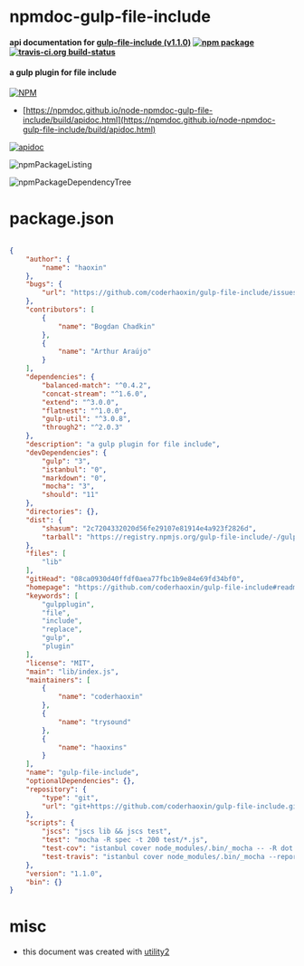 # npmdoc-gulp-file-include

#### api documentation for  [gulp-file-include (v1.1.0)](https://github.com/coderhaoxin/gulp-file-include#readme)  [![npm package](https://img.shields.io/npm/v/npmdoc-gulp-file-include.svg?style=flat-square)](https://www.npmjs.org/package/npmdoc-gulp-file-include) [![travis-ci.org build-status](https://api.travis-ci.org/npmdoc/node-npmdoc-gulp-file-include.svg)](https://travis-ci.org/npmdoc/node-npmdoc-gulp-file-include)

#### a gulp plugin for file include

[![NPM](https://nodei.co/npm/gulp-file-include.png?downloads=true&downloadRank=true&stars=true)](https://www.npmjs.com/package/gulp-file-include)

- [https://npmdoc.github.io/node-npmdoc-gulp-file-include/build/apidoc.html](https://npmdoc.github.io/node-npmdoc-gulp-file-include/build/apidoc.html)

[![apidoc](https://npmdoc.github.io/node-npmdoc-gulp-file-include/build/screenCapture.buildCi.browser.%252Ftmp%252Fbuild%252Fapidoc.html.png)](https://npmdoc.github.io/node-npmdoc-gulp-file-include/build/apidoc.html)

![npmPackageListing](https://npmdoc.github.io/node-npmdoc-gulp-file-include/build/screenCapture.npmPackageListing.svg)

![npmPackageDependencyTree](https://npmdoc.github.io/node-npmdoc-gulp-file-include/build/screenCapture.npmPackageDependencyTree.svg)



# package.json

```json

{
    "author": {
        "name": "haoxin"
    },
    "bugs": {
        "url": "https://github.com/coderhaoxin/gulp-file-include/issues"
    },
    "contributors": [
        {
            "name": "Bogdan Chadkin"
        },
        {
            "name": "Arthur Araújo"
        }
    ],
    "dependencies": {
        "balanced-match": "^0.4.2",
        "concat-stream": "^1.6.0",
        "extend": "^3.0.0",
        "flatnest": "^1.0.0",
        "gulp-util": "^3.0.8",
        "through2": "^2.0.3"
    },
    "description": "a gulp plugin for file include",
    "devDependencies": {
        "gulp": "3",
        "istanbul": "0",
        "markdown": "0",
        "mocha": "3",
        "should": "11"
    },
    "directories": {},
    "dist": {
        "shasum": "2c7204332020d56fe29107e81914e4a923f2826d",
        "tarball": "https://registry.npmjs.org/gulp-file-include/-/gulp-file-include-1.1.0.tgz"
    },
    "files": [
        "lib"
    ],
    "gitHead": "08ca0930d40ffdf0aea77fbc1b9e84e69fd34bf0",
    "homepage": "https://github.com/coderhaoxin/gulp-file-include#readme",
    "keywords": [
        "gulpplugin",
        "file",
        "include",
        "replace",
        "gulp",
        "plugin"
    ],
    "license": "MIT",
    "main": "lib/index.js",
    "maintainers": [
        {
            "name": "coderhaoxin"
        },
        {
            "name": "trysound"
        },
        {
            "name": "haoxins"
        }
    ],
    "name": "gulp-file-include",
    "optionalDependencies": {},
    "repository": {
        "type": "git",
        "url": "git+https://github.com/coderhaoxin/gulp-file-include.git"
    },
    "scripts": {
        "jscs": "jscs lib && jscs test",
        "test": "mocha -R spec -t 200 test/*.js",
        "test-cov": "istanbul cover node_modules/.bin/_mocha -- -R dot -t 200 test/*.js",
        "test-travis": "istanbul cover node_modules/.bin/_mocha --report lcovonly -- -R dot -t 200 test/*.js"
    },
    "version": "1.1.0",
    "bin": {}
}
```



# misc
- this document was created with [utility2](https://github.com/kaizhu256/node-utility2)
